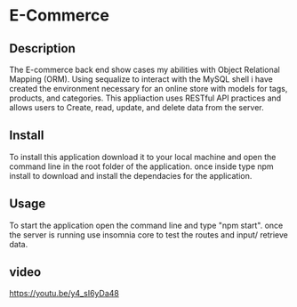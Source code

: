 # E-Commerce

## Description

The E-commerce back end show cases my abilities with Object Relational Mapping (ORM). Using sequalize to interact with the MySQL shell i have created the environment necessary for an online store with models for
tags, products, and categories. This appliaction uses RESTful API practices and allows users to Create, read, update, and delete data from the server.

## Install

To install this application download it to your local machine and open the command line in the root folder of the application. once inside type npm install to download and install the dependacies for the application.

## Usage

To start the application open the command line and type "npm start".
once the server is running use insomnia core to test the routes and input/ retrieve data.

## video

https://youtu.be/y4_sI6yDa48